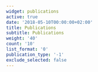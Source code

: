 ```yaml
---
widget: publications
active: true
date: '2018-05-10T00:00:00+02:00'
title: Publications
subtitle: Publications
weight: '40'
count: '10'
list_format: '0'
publication_type: '-1'
exclude_selected: false
---
```


